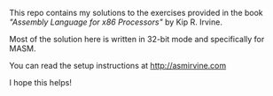This repo contains my solutions to the exercises provided in the book _"Assembly Language for x86 Processors"_ by Kip R. Irvine.

Most of the solution here is written in 32-bit mode and specifically for MASM.

You can read the setup instructions at http://asmirvine.com

I hope this helps!
